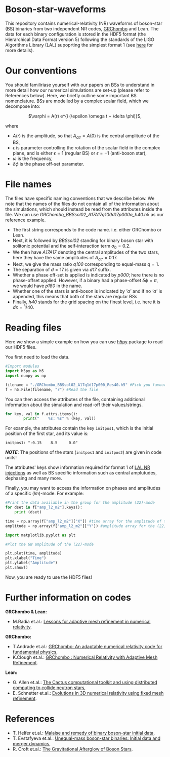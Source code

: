 # Boson-star-waveforms
This repository contains numerical-relativity (NR) waveforms of boson-star (BS) binaries from two independent NR codes, [GRChombo](https://github.com/GRTLCollaboration/GRChombo) and Lean. The data for each binary configuration is stored in the HDF5 format (the Hierarchical Data Format version 5) following the standards of the LIGO Algorithms Library (LAL) supoprting the simplest format 1 (see [here](https://arxiv.org/abs/1703.01076) for more details). 

# Our conventions 

You should familiriase yourself with our papers on BSs to understand in more detail how our numerical simulations are set-up (please refer to References below). Here, we briefly outline some important BS nomenclature. BSs are modelled by a complex scalar field, which we decompose into:

<p align="center">
$\varphi = A(r) e^{i (\epsilon \omega t + \delta \phi)}$,
</p>

where

* $A(r)$ is the amplitude, so that $A_{ctr} = A(0)$ is the central amplitude of the BS,
* $\epsilon$ is parameter controlling the rotation of the scalar field in the complex plane, and is either $\epsilon = 1$ (regular BS) or $\epsilon = -1$ (anti-boson star),
* $\omega$ is the frequency,
* $\delta \phi$ is the phase off-set parameter.

# File names

The files have specific naming conventions that we describe below. We note that the names of the files do not contain all of the information about the simulations, which should instead be read from the attributes inside the file. We can use _GRChombo_BBSsol02_A17A17q100d17p000a_h40.h5_ as our reference example. 

* The first string corresponds to the code name. i.e. either GRChombo or Lean.
* Next, it is followed by _BBSsol02_ standing for binary boson star with solitonic potential and the self-interaction term $\sigma_0 = 0.2$.
* We then have _A17A17_ denoting the central amplitudes of the two stars, here they have the same amplitudes of $A_{ctr} = 0.17$.
* Next, we give the mass ratio _q100_ corresponding to equal-mass $q=1$.
* The separation of $d=17$ is given via _d17_ suffix.
* Whether a phase off-set is applied is indicated by _p000_; here there is no phase-offset applied. However, if a binary had a phase-offset $\delta \phi = \pi$, we would have _p180_ in the name. 
* Whether one of the stars is anti-boson is indicated by _'a'_ and if no _'a'_ is appended, this means that both of the stars are regular BSs. 
* Finally, _h40_ stands for the grid spacing on the finest level, i.e. here it is $dx=1/40$. 

# Reading files

Here we show a simple example on how you can use [h5py](https://pypi.org/project/h5py/) package to read our HDF5 files.

You first need to load the data.

```python
#Import modules
import h5py as h5
import numpy as np

filename = "./GRChombo_BBSsol02_A17q1d17p000_Res40.h5" #Pick you favourite filename
f = h5.File(filename, "r") #Read the file
```

You can then access the attributes of the file, containing additional information about the simulation and read-off their values/strings. 

```python
for key, val in f.attrs.items():
        print("    %s: %s" % (key, val))
```
For example, the attributes contain the key ```initpos1```, which is the initial position of the first star, and its value is:

```initpos1: "-0.15    8.5     0.0"```

***NOTE***: The positions of the stars (```initpos1``` and ```initpos2```) are given in code units! 

The attributes' keys show information required for format 1 of [LAL NR injections](https://arxiv.org/abs/1703.01076) as well as BS specific information such as central amplutudes, dephasing and many more. 

Finally, you may want to access the information on phases and amplitudes of a specific $(lm)$-mode. For example:  

```python
#Print the data available in the group for the amplitude (22)-mode
for dset in f["amp_l2_m2"].keys():      
    print (dset)

time = np.array(f["amp_l2_m2"]["X"]) #time array for the amplitude of the (22)-mode 
amplitude = np.array(f["amp_l2_m2"]["Y"]) #amplitude array for the (22)-mode

import matplotlib.pyplot as plt 

#Plot the GW amplitude of the (22)-mode

plt.plot(time, amplitude)
plt.xlabel("Time")
plt.ylabel("Amplitude")
plt.show()
```

Now, you are ready to use the HDF5 files! 

# Further information on codes

**GRChombo & Lean:**

* M.Radia et.al.: [Lessons for adaptive mesh refinement in numerical relativity](https://arxiv.org/abs/2112.10567).

**GRChombo:**

* T.Andrade et.al.: [GRChombo: An adaptable numerical relativity code for fundamental physics](https://arxiv.org/abs/2201.03458),
* K.Clough et.al.: [GRChombo : Numerical Relativity with Adaptive Mesh Refinement](https://arxiv.org/abs/1503.03436).

**Lean:**

 * G. Allen et.al.: [The Cactus computational toolkit and using distributed computing to collide neutron stars](https://ieeexplore.ieee.org/document/805282),
 * E. Schnetter et.al.: [Evolutions in 3D numerical relativity using fixed mesh refinement](https://arxiv.org/abs/gr-qc/0310042).

# References

* T. Helfer et.al.: [Malaise and remedy of binary boson-star initial data](https://arxiv.org/abs/2108.11995),
* T. Evstafyeva et.al.: [Unequal-mass boson-star binaries: Initial data and merger dynamics](https://arxiv.org/abs/2212.08023),
* R. Croft et.al.: [The Gravitational Afterglow of Boson Stars](https://arxiv.org/abs/2207.05690). 
